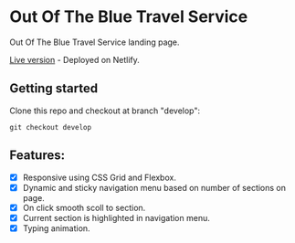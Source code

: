 # Out Of The Blue Travel Service
Out Of The Blue Travel Service landing page.

[Live version](https://hoangtranxamk-landing-page.netlify.com/) - Deployed on Netlify.

## Getting started
Clone this repo and checkout at branch "develop":
```
git checkout develop
```
## Features:
- [X] Responsive using CSS Grid and Flexbox.
- [X] Dynamic and sticky navigation menu based on number of sections on page.
- [X] On click smooth scoll to section.
- [X] Current section is highlighted in navigation menu.
- [X] Typing animation.
